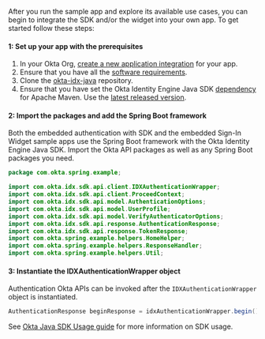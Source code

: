 After you run the sample app and explore its available use cases, you can begin to integrate the SDK and/or the widget into your own app. To get started follow these steps:

#### 1: Set up your app with the prerequisites

1. In your Okta Org, [create a new application integration](/docs/guides/oie-embedded-common-org-setup/java/main/#create-a-new-application) for your app.
1. Ensure that you have all the [software requirements](#software-requirements).
1. Clone the [okta-idx-java](https://github.com/okta/okta-idx-java) repository.
1. Ensure that you have set the Okta Identity Engine Java SDK [dependency](#software-requirements) for Apache Maven. Use the [latest released version](https://github.com/okta/okta-idx-java/releases).

#### 2: Import the packages and add the Spring Boot framework

Both the embedded authentication with SDK and the embedded Sign-In Widget sample apps use the Spring Boot framework with the Okta Identity Engine Java SDK. Import the Okta API packages as well as any Spring Boot packages you need.

```java
package com.okta.spring.example;

import com.okta.idx.sdk.api.client.IDXAuthenticationWrapper;
import com.okta.idx.sdk.api.client.ProceedContext;
import com.okta.idx.sdk.api.model.AuthenticationOptions;
import com.okta.idx.sdk.api.model.UserProfile;
import com.okta.idx.sdk.api.model.VerifyAuthenticatorOptions;
import com.okta.idx.sdk.api.response.AuthenticationResponse;
import com.okta.idx.sdk.api.response.TokenResponse;
import com.okta.spring.example.helpers.HomeHelper;
import com.okta.spring.example.helpers.ResponseHandler;
import com.okta.spring.example.helpers.Util;
```

#### 3: Instantiate the IDXAuthenticationWrapper object

Authentication Okta APIs can be invoked after the `IDXAuthenticationWrapper` object is instantiated.

```java
AuthenticationResponse beginResponse = idxAuthenticationWrapper.begin()
```

See [Okta Java SDK Usage guide](https://github.com/okta/okta-idx-java#usage-guide) for more information on SDK usage.
